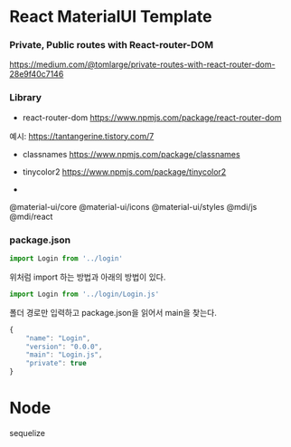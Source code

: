 # React MaterialUI Template


### Private, Public routes with React-router-DOM
https://medium.com/@tomlarge/private-routes-with-react-router-dom-28e9f40c7146


### Library
- react-router-dom
https://www.npmjs.com/package/react-router-dom

예시:
https://tantangerine.tistory.com/7

- classnames
https://www.npmjs.com/package/classnames

- tinycolor2
https://www.npmjs.com/package/tinycolor2

- 
@material-ui/core
@material-ui/icons
@material-ui/styles
@mdi/js
@mdi/react


### package.json
```js
import Login from '../login'
```
위처럼 import 하는 방법과 아래의 방법이 있다.
```js
import Login from '../login/Login.js'
```
폴더 경로만 입력하고 package.json을 읽어서 main을 찾는다.

```js
{
    "name": "Login",
    "version": "0.0.0",
    "main": "Login.js",
    "private": true
}
```



# Node

sequelize
